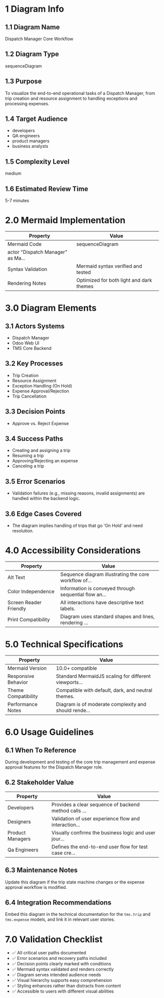 # 1 Diagram Info

## 1.1 Diagram Name

Dispatch Manager Core Workflow

## 1.2 Diagram Type

sequenceDiagram

## 1.3 Purpose

To visualize the end-to-end operational tasks of a Dispatch Manager, from trip creation and resource assignment to handling exceptions and processing expenses.

## 1.4 Target Audience

- developers
- QA engineers
- product managers
- business analysts

## 1.5 Complexity Level

medium

## 1.6 Estimated Review Time

5-7 minutes

# 2.0 Mermaid Implementation

| Property | Value |
|----------|-------|
| Mermaid Code | sequenceDiagram
    actor "Dispatch Manager" as Ma... |
| Syntax Validation | Mermaid syntax verified and tested |
| Rendering Notes | Optimized for both light and dark themes |

# 3.0 Diagram Elements

## 3.1 Actors Systems

- Dispatch Manager
- Odoo Web UI
- TMS Core Backend

## 3.2 Key Processes

- Trip Creation
- Resource Assignment
- Exception Handling (On Hold)
- Expense Approval/Rejection
- Trip Cancellation

## 3.3 Decision Points

- Approve vs. Reject Expense

## 3.4 Success Paths

- Creating and assigning a trip
- Resuming a trip
- Approving/Rejecting an expense
- Canceling a trip

## 3.5 Error Scenarios

- Validation failures (e.g., missing reasons, invalid assignments) are handled within the backend logic.

## 3.6 Edge Cases Covered

- The diagram implies handling of trips that go 'On Hold' and need resolution.

# 4.0 Accessibility Considerations

| Property | Value |
|----------|-------|
| Alt Text | Sequence diagram illustrating the core workflow of... |
| Color Independence | Information is conveyed through sequential flow an... |
| Screen Reader Friendly | All interactions have descriptive text labels. |
| Print Compatibility | Diagram uses standard shapes and lines, rendering ... |

# 5.0 Technical Specifications

| Property | Value |
|----------|-------|
| Mermaid Version | 10.0+ compatible |
| Responsive Behavior | Standard MermaidJS scaling for different viewports... |
| Theme Compatibility | Compatible with default, dark, and neutral themes. |
| Performance Notes | Diagram is of moderate complexity and should rende... |

# 6.0 Usage Guidelines

## 6.1 When To Reference

During development and testing of the core trip management and expense approval features for the Dispatch Manager role.

## 6.2 Stakeholder Value

| Property | Value |
|----------|-------|
| Developers | Provides a clear sequence of backend method calls ... |
| Designers | Validation of user experience flow and interaction... |
| Product Managers | Visually confirms the business logic and user jour... |
| Qa Engineers | Defines the end-to-end user flow for test case cre... |

## 6.3 Maintenance Notes

Update this diagram if the trip state machine changes or the expense approval workflow is modified.

## 6.4 Integration Recommendations

Embed this diagram in the technical documentation for the `tms.trip` and `tms.expense` models, and link it in relevant user stories.

# 7.0 Validation Checklist

- ✅ All critical user paths documented
- ✅ Error scenarios and recovery paths included
- ✅ Decision points clearly marked with conditions
- ✅ Mermaid syntax validated and renders correctly
- ✅ Diagram serves intended audience needs
- ✅ Visual hierarchy supports easy comprehension
- ✅ Styling enhances rather than distracts from content
- ✅ Accessible to users with different visual abilities

